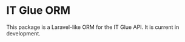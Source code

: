 # IT Glue ORM

This package is a Laravel-like ORM for the IT Glue API. It is current in development.
